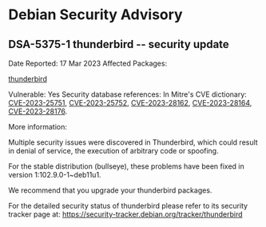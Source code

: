 
Debian Security Advisory
========================


DSA-5375-1 thunderbird -- security update
-----------------------------------------



Date Reported:
17 Mar 2023
Affected Packages:

[thunderbird](https://packages.debian.org/src:thunderbird)

Vulnerable:
Yes
Security database references:
In Mitre's CVE dictionary: [CVE-2023-25751](https://security-tracker.debian.org/tracker/CVE-2023-25751), [CVE-2023-25752](https://security-tracker.debian.org/tracker/CVE-2023-25752), [CVE-2023-28162](https://security-tracker.debian.org/tracker/CVE-2023-28162), [CVE-2023-28164](https://security-tracker.debian.org/tracker/CVE-2023-28164), [CVE-2023-28176](https://security-tracker.debian.org/tracker/CVE-2023-28176).  

More information:

Multiple security issues were discovered in Thunderbird, which could
result in denial of service, the execution of arbitrary code or
spoofing.


For the stable distribution (bullseye), these problems have been fixed in
version 1:102.9.0-1~deb11u1.


We recommend that you upgrade your thunderbird packages.


For the detailed security status of thunderbird please refer to
its security tracker page at:
<https://security-tracker.debian.org/tracker/thunderbird>





